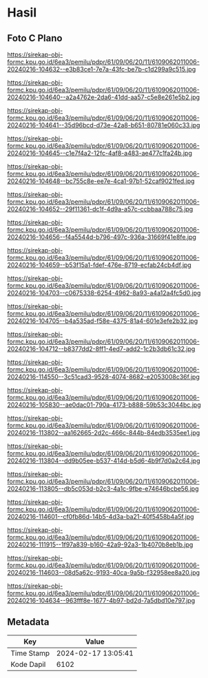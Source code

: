 # Hasil

## Foto C Plano

https://sirekap-obj-formc.kpu.go.id/6ea3/pemilu/pdpr/61/09/06/20/11/6109062011006-20240216-104632--e3b83ce1-7e7a-43fc-be7b-c1d299a9c515.jpg

https://sirekap-obj-formc.kpu.go.id/6ea3/pemilu/pdpr/61/09/06/20/11/6109062011006-20240216-104640--a2a4762e-2da6-41dd-aa57-c5e8e261e5b2.jpg

https://sirekap-obj-formc.kpu.go.id/6ea3/pemilu/pdpr/61/09/06/20/11/6109062011006-20240216-104641--35d96bcd-d73e-42a8-b651-80781e060c33.jpg

https://sirekap-obj-formc.kpu.go.id/6ea3/pemilu/pdpr/61/09/06/20/11/6109062011006-20240216-104645--c1e7f4a2-12fc-4af8-a483-ae477c1fa24b.jpg

https://sirekap-obj-formc.kpu.go.id/6ea3/pemilu/pdpr/61/09/06/20/11/6109062011006-20240216-104648--bc755c8e-ee7e-4ca1-97b1-52caf9021fed.jpg

https://sirekap-obj-formc.kpu.go.id/6ea3/pemilu/pdpr/61/09/06/20/11/6109062011006-20240216-104652--29f11361-dc1f-4d9a-a57c-ccbbaa788c75.jpg

https://sirekap-obj-formc.kpu.go.id/6ea3/pemilu/pdpr/61/09/06/20/11/6109062011006-20240216-104656--f4a5544d-b796-497c-936a-31669f41e8fe.jpg

https://sirekap-obj-formc.kpu.go.id/6ea3/pemilu/pdpr/61/09/06/20/11/6109062011006-20240216-104659--b53f15a1-fdef-476e-8719-ecfab24cb4df.jpg

https://sirekap-obj-formc.kpu.go.id/6ea3/pemilu/pdpr/61/09/06/20/11/6109062011006-20240216-104703--c0675338-6254-4962-8a93-a4a12a4fc5d0.jpg

https://sirekap-obj-formc.kpu.go.id/6ea3/pemilu/pdpr/61/09/06/20/11/6109062011006-20240216-104705--b4a535ad-f58e-4375-81a4-601e3efe2b32.jpg

https://sirekap-obj-formc.kpu.go.id/6ea3/pemilu/pdpr/61/09/06/20/11/6109062011006-20240216-104712--b8377dd2-8ff1-4ed7-add2-1c2b3db61c32.jpg

https://sirekap-obj-formc.kpu.go.id/6ea3/pemilu/pdpr/61/09/06/20/11/6109062011006-20240216-114550--3c51cad3-9528-4074-8682-e2053008c36f.jpg

https://sirekap-obj-formc.kpu.go.id/6ea3/pemilu/pdpr/61/09/06/20/11/6109062011006-20240216-105830--ae0dac01-790a-4173-b888-59b53c3044bc.jpg

https://sirekap-obj-formc.kpu.go.id/6ea3/pemilu/pdpr/61/09/06/20/11/6109062011006-20240216-113802--aa162665-2d2c-466c-844b-84edb3535ee1.jpg

https://sirekap-obj-formc.kpu.go.id/6ea3/pemilu/pdpr/61/09/06/20/11/6109062011006-20240216-113804--dd9b05ee-b537-414d-b5d6-4b9f7d0a2c64.jpg

https://sirekap-obj-formc.kpu.go.id/6ea3/pemilu/pdpr/61/09/06/20/11/6109062011006-20240216-113805--db5c053d-b2c3-4a1c-9fbe-e74646bcbe56.jpg

https://sirekap-obj-formc.kpu.go.id/6ea3/pemilu/pdpr/61/09/06/20/11/6109062011006-20240216-114601--cf0fb86d-14b5-4d3a-ba21-40f5458b4a5f.jpg

https://sirekap-obj-formc.kpu.go.id/6ea3/pemilu/pdpr/61/09/06/20/11/6109062011006-20240216-111915--1f97a839-b160-42a9-92a3-1b4070b8eb1b.jpg

https://sirekap-obj-formc.kpu.go.id/6ea3/pemilu/pdpr/61/09/06/20/11/6109062011006-20240216-114603--08d5a62c-9193-40ca-9a5b-f32958ee8a20.jpg

https://sirekap-obj-formc.kpu.go.id/6ea3/pemilu/pdpr/61/09/06/20/11/6109062011006-20240216-104634--963fff8e-1677-4b97-bd2d-7a5dbd10e797.jpg


## Metadata

| Key        | Value               |
| ---------- | ------------------- |
| Time Stamp | 2024-02-17 13:05:41 |
| Kode Dapil | 6102                |




